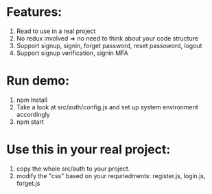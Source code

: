 # Features:
1. Read to use in a real project
2. No redux involved => no need to think about your code structure
3. Support signup, signin, forget password, reset passoword, logout
4. Support signup verification, signin MFA

# Run demo:
1. npm install
2. Take a look at src/auth/config.js and set up system environment accordingly
2. npm start

# Use this in your real project:
1. copy the whole src/auth to your project.
2. modify the "css" based on your requriedments: register.js, login.js, forget.js